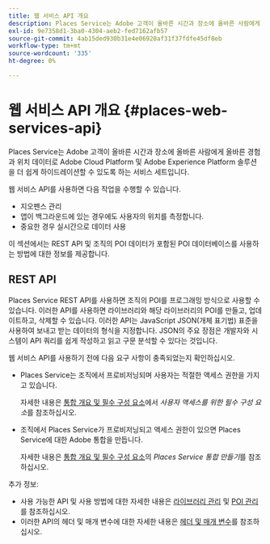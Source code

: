```yaml
---
title: 웹 서비스 API 개요
description: Places Service는 Adobe 고객이 올바른 시간과 장소에 올바른 사람에게 올바른 경험과 위치 데이터로 Adobe Experience Cloud 및 Adobe Experience Platform 솔루션을 더 쉽게 하이드레이션할 수 있도록 하는 서비스 세트입니다.
exl-id: 9e7358d1-3ba0-4304-aeb2-fed7162afb57
source-git-commit: 4ab15ded930b31e4e06920af31f37fdfe45df8eb
workflow-type: tm+mt
source-wordcount: '335'
ht-degree: 0%

---
```


# 웹 서비스 API 개요 {#places-web-services-api}

Places Service는 Adobe 고객이 올바른 시간과 장소에 올바른 사람에게 올바른 경험과 위치 데이터로 Adobe Cloud Platform 및 Adobe Experience Platform 솔루션을 더 쉽게 하이드레이션할 수 있도록 하는 서비스 세트입니다.

웹 서비스 API를 사용하면 다음 작업을 수행할 수 있습니다.

* 지오펜스 관리
* 앱이 백그라운드에 있는 경우에도 사용자의 위치를 측정합니다.
* 중요한 경우 실시간으로 데이터 사용

이 섹션에서는 REST API 및 조직의 POI 데이터가 포함된 POI 데이터베이스를 사용하는 방법에 대한 정보를 제공합니다.

## REST API

Places Service REST API를 사용하면 조직의 POI를 프로그래밍 방식으로 사용할 수 있습니다. 이러한 API를 사용하면 라이브러리와 해당 라이브러리의 POI를 만들고, 업데이트하고, 삭제할 수 있습니다. 이러한 API는 JavaScript JSON(개체 표기법) 표준을 사용하여 보내고 받는 데이터의 형식을 지정합니다. JSON의 주요 장점은 개발자와 시스템이 API 쿼리를 쉽게 작성하고 읽고 구문 분석할 수 있다는 것입니다.

웹 서비스 API를 사용하기 전에 다음 요구 사항이 충족되었는지 확인하십시오.

* Places Service는 조직에서 프로비저닝되며 사용자는 적절한 액세스 권한을 가지고 있습니다.

  자세한 내용은 [통합 개요 및 필수 구성 요소](/help/web-service-api/adobe-i-o-integration.md)에서 *사용자 액세스를 위한 필수 구성 요소*&#x200B;를 참조하십시오.

* 조직에서 Places Service가 프로비저닝되고 액세스 권한이 있으면 Places Service에 대한 Adobe 통합을 만듭니다.

  자세한 내용은 [통합 개요 및 필수 구성 요소](/help/web-service-api/adobe-i-o-integration.md)의 *Places Service 통합 만들기*&#x200B;를 참조하십시오.

추가 정보:

* 사용 가능한 API 및 사용 방법에 대한 자세한 내용은 [라이브러리 관리](/help/web-service-api/api-usage/manage-libraries/manage-libraries.md) 및 [POI 관리](/help/web-service-api/api-usage/manage-pois/manage-pois.md)를 참조하십시오.
* 이러한 API의 헤더 및 매개 변수에 대한 자세한 내용은 [헤더 및 매개 변수](/help/web-service-api/api-usage/headers-and-parameters.md)를 참조하십시오.
